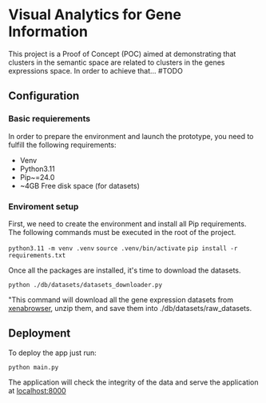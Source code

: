 # Visual Analytics for Gene Information
This project is a Proof of Concept (POC) aimed at demonstrating that clusters in the semantic space are related to clusters in the genes expressions space. In order to achieve that... #TODO

## Configuration
### Basic requierements
In order to prepare the environment and launch the prototype, you need to fulfill the following requirements:

- Venv
- Python3.11
- Pip~=24.0
- ~4GB Free disk space (for datasets)

### Enviroment setup

First, we need to create the environment and install all Pip requirements. The following commands must be executed in the root of the project.

`python3.11 -m venv .venv`
`source .venv/bin/activate`
`pip install -r requirements.txt`

Once all the packages are installed, it's time to download the datasets.

`python ./db/datasets/datasets_downloader.py`

"This command will download all the gene expression datasets from [xenabrowser](https://xenabrowser.net), unzip them, and save them into ./db/datasets/raw_datasets.

## Deployment

To deploy the app just run:

`python main.py`

The application will check the integrity of the data and serve the application at [localhost:8000](http://127.0.0.1:8000) 


